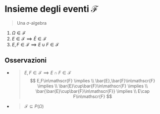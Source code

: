 # Insieme degli eventi $\mathscr{F}$
> Una $\sigma$-algebra

1. $\Omega\in\mathscr{F}$
2. $E\in\mathscr{F} \implies \bar{E}\in\mathscr{F}$
3. $E,F\in\mathscr{F} \implies E\cup F\in\mathscr{F}$
## Osservazioni
- > $E,F\in\mathscr{F} \implies E\cap F\in\mathscr{F}$
  $$
  E,F\in\mathscr{F} \implies \\
  \bar{E},\bar{F}\in\mathscr{F} \implies \\
  \bar{E}\cup\bar{F}\in\mathscr{F} \implies \\
  \bar{\bar{E}\cup\bar{F}\in\mathscr{F}} \implies \\
  E\cap F\in\mathscr{F}
  $$
- > $\mathscr{F}\subseteq P(\Omega)$